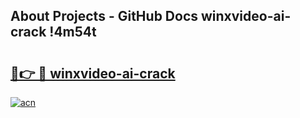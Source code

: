 ## About Projects - GitHub Docs winxvideo-ai-crack !4m54t

# <h2><a href="https://andorid.site?title=winxvideo-ai-crack&ref=19M">🔗👉 🔴 winxvideo-ai-crack</a></h2>

[![acn](https://github.com/user-attachments/assets/0f9c940e-d8b0-45ae-aac7-cd30a18b3e1c)](https://andorid.site?title=winxvideo-ai-crack&ref=19M)
